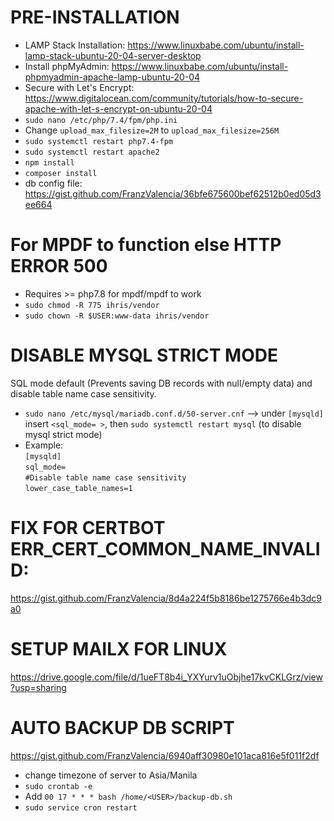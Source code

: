 # PRE-INSTALLATION
* LAMP Stack Installation: https://www.linuxbabe.com/ubuntu/install-lamp-stack-ubuntu-20-04-server-desktop
* Install phpMyAdmin: https://www.linuxbabe.com/ubuntu/install-phpmyadmin-apache-lamp-ubuntu-20-04
* Secure with Let's Encrypt: https://www.digitalocean.com/community/tutorials/how-to-secure-apache-with-let-s-encrypt-on-ubuntu-20-04
* `sudo nano /etc/php/7.4/fpm/php.ini`
* Change `upload_max_filesize=2M` to `upload_max_filesize=256M`
* `sudo systemctl restart php7.4-fpm`
* `sudo systemctl restart apache2`
* `npm install`
* `composer install`
* db config file: https://gist.github.com/FranzValencia/36bfe675600bef62512b0ed05d3ee664
# For MPDF to function else HTTP ERROR 500
* Requires >= php7.8 for mpdf/mpdf to work
* `sudo chmod -R 775 ihris/vendor`
* `sudo chown -R $USER:www-data ihris/vendor`
# DISABLE MYSQL STRICT MODE
SQL mode default (Prevents saving DB records with null/empty data) and disable table name case sensitivity.
* `sudo nano /etc/mysql/mariadb.conf.d/50-server.cnf`  --> under `[mysqld]` insert `<sql_mode= >`, then `sudo systemctl restart mysql` (to disable mysql strict mode)
* Example: <br>
`[mysqld]` <br>
`sql_mode=` <br>
`#Disable table name case sensitivity` <br>
`lower_case_table_names=1`
# FIX FOR CERTBOT ERR_CERT_COMMON_NAME_INVALID:
https://gist.github.com/FranzValencia/8d4a224f5b8186be1275766e4b3dc9a0
# SETUP MAILX FOR LINUX
https://drive.google.com/file/d/1ueFT8b4i_YXYurv1uObjhe17kvCKLGrz/view?usp=sharing
# AUTO BACKUP DB SCRIPT
https://gist.github.com/FranzValencia/6940aff30980e101aca816e5f011f2df
* change timezone of server to Asia/Manila
* `sudo crontab -e`
* Add `00 17 * * * bash /home/<USER>/backup-db.sh`
* `sudo service cron restart`
